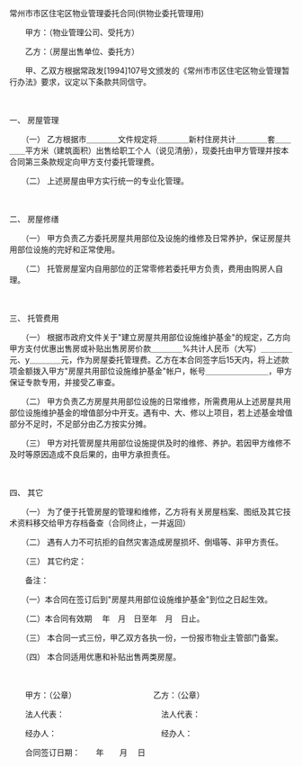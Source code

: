 



常州市市区住宅区物业管理委托合同(供物业委托管理用)



 

　　甲方：（物业管理公司、受托方）　　

　　乙方：（房屋出售单位、委托方） 　　　

　　甲、乙双方根据常政发[1994]107号文颁发的《常州市市区住宅区物业管理暂行办法》要求，议定以下条款共同信守。

　　

一、
 房屋管理　　

　　（一） 乙方根据市＿＿＿＿文件规定将＿＿＿＿新村住房共计＿＿＿＿套＿＿＿＿平方米（建筑面积）出售给职工个人（说见清册），现委托由甲方管理并按本合同第三条款规定向甲方支付委托管理费。　　

　　（二） 上述房屋由甲方实行统一的专业化管理。

　　

二、
 房屋修缮　　

　　（一） 甲方负责乙方委托房屋共用部位及设施的维修及日常养护，保证房屋共用部位设施的完好和正常使用。　　

　　（二） 托管房屋室内自用部位的正常零修若委托甲方负责，费用由购房人自理。

　　

三、
 托管费用　　

　　（一） 根据市政府文件关于"建立房屋共用部位设施维护基金"的规定，乙方向甲方支付优惠出售房或补贴出售房房价款＿＿＿＿%共计人民币（大写）＿＿＿＿元、y＿＿＿＿元，作为房屋委托管理费。乙方在本合同签字后15天内，将上述款项金额拨入甲方"房屋共用部位设施维护基金"帐户，帐号＿＿＿＿＿＿＿＿，甲方保证专款专用，并接受乙审查。　　

　　（二） 甲方负责乙方房屋共用部位设施的日常维修，所需费用从上述房屋共用部位设施维护基金的增值部分中开支。遇有中、大、修以上项目，若上述基金增值部分不足时，不足部分由乙方按实分摊。　　

　　（三） 甲方对托管房屋共用部位设施提供及时的维修、养护。若因甲方维修不及时等原因造成不良后果的，由甲方承担责任。

　　

四、
 其它　　

　　（一） 为了便于托管房屋的管理和维修，乙方将有关房屋档案、图纸及其它技术资料移交给甲方存档备查（合同终止，一并返回）　　

　　（二） 遇有人力不可抗拒的自然灾害造成房屋损坏、倒塌等、非甲方责任。　　

　　（三） 其它约定：　　

　　备注：　　

　　（一）本合同在签订后到"房屋共用部位设施维护基金"到位之日起生效。　　

　　（二）本合同有效期　 年　月　日至年　月　日止。　　

　　（三） 本合同一式三份，甲乙双方各执一份，一份报市物业主管部门备案。　　

　　（四） 本合同适用优惠和补贴出售两类房屋。　

　　　

　　甲方：（公章）　　　　　　 　　　　乙方：（公章）　　

　　法人代表：　　　　　　　　　　　　 法人代表：　　

　　经办人：　　　　　　　　　　　　　 经办人：　　

　　合同签订日期：　　年　　月　 日